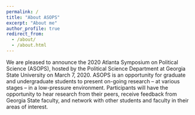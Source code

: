 ```yaml
---
permalink: /
title: "About ASOPS"
excerpt: "About me"
author_profile: true
redirect_from: 
  - /about/
  - /about.html
---
```


We are pleased to announce the 2020 Atlanta Symposium on Political Science (ASOPS), hosted by the Political Science Department at Georgia State University on March 7, 2020.  ASOPS is an opportunity for graduate and undergraduate students to present on-going research – at various stages – in a low-pressure environment.  Participants will have the opportunity to hear research from their peers, receive feedback from Georgia State faculty, and network with other students and faculty in their areas of interest.


